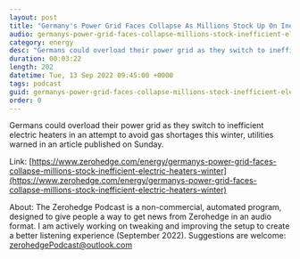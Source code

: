 ```yaml
---
layout: post
title: "Germany's Power Grid Faces Collapse As Millions Stock Up On Inefficient Electric Heaters For The Winter"
audio: germanys-power-grid-faces-collapse-millions-stock-inefficient-electric-heaters-winter-0
category: energy
desc: "Germans could overload their power grid as they switch to inefficient electric heaters in an attempt to avoid gas shortages this winter, utilities warned in an article published on Sunday."
duration: 00:03:22
length: 202
datetime: Tue, 13 Sep 2022 09:45:00 +0000
tags: podcast
guid: germanys-power-grid-faces-collapse-millions-stock-inefficient-electric-heaters-winter-0
order: 0
---
```

Germans could overload their power grid as they switch to inefficient electric heaters in an attempt to avoid gas shortages this winter, utilities warned in an article published on Sunday.

Link: [https://www.zerohedge.com/energy/germanys-power-grid-faces-collapse-millions-stock-inefficient-electric-heaters-winter](https://www.zerohedge.com/energy/germanys-power-grid-faces-collapse-millions-stock-inefficient-electric-heaters-winter)

About: The Zerohedge Podcast is a non-commercial, automated program, designed to give people a way to get news from Zerohedge in an audio format.  I am actively working on tweaking and improving the setup to create a better listening experience (September 2022).  Suggestions are welcome: [zerohedgePodcast@outlook.com](mailto:zerohedgePodcast@outlook.com)